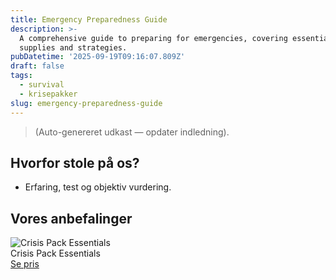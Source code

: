 ```yaml
---
title: Emergency Preparedness Guide
description: >-
  A comprehensive guide to preparing for emergencies, covering essential
  supplies and strategies.
pubDatetime: '2025-09-19T09:16:07.809Z'
draft: false
tags:
  - survival
  - krisepakker
slug: emergency-preparedness-guide
---
```

> (Auto-genereret udkast — opdater indledning).

## Hvorfor stole på os?
- Erfaring, test og objektiv vurdering.

## Vores anbefalinger


<!-- Auto: Affiliate-kort fra Products/SKUs -->

<div class="aff-card"><img src="abstract_15.png (https://v5.airtableusercontent.com/v3/u/45/45/1758283200000/TabCcjU9tgst2JkNWOnSig/klAIfpNDHsjOZNkR-RQ3p_TU8YaLLoXlE-5u8mHDh4EVQaJrXstVot47v3U7Ai7S5KELCUqf-aDi4UWUyVB-2BHjq_Vw-VN5ff_9V1jHJjVwBT__0hZsD-aWmX8MYdBgARGifamTGwB5hIzluekspO4Z5WhJko5dSRvisBrn0hs/h2SPFYN0L2PZP5TT-qvoPRVn4tSVJ9F7oh0xi-DzD1k)" alt="Crisis Pack Essentials" class="aff-card__img" /><div class="aff-card__meta"><div class="aff-card__title">Crisis Pack Essentials</div><a class="aff-btn" href="https://affiliate.homeessentialsee62.com/deal789?utm_source=klartilalt&utm_medium=affiliate&subid=emergency-preparedness-guide-2025-09-19" rel="sponsored nofollow noopener" target="_blank">Se pris</a></div></div>

